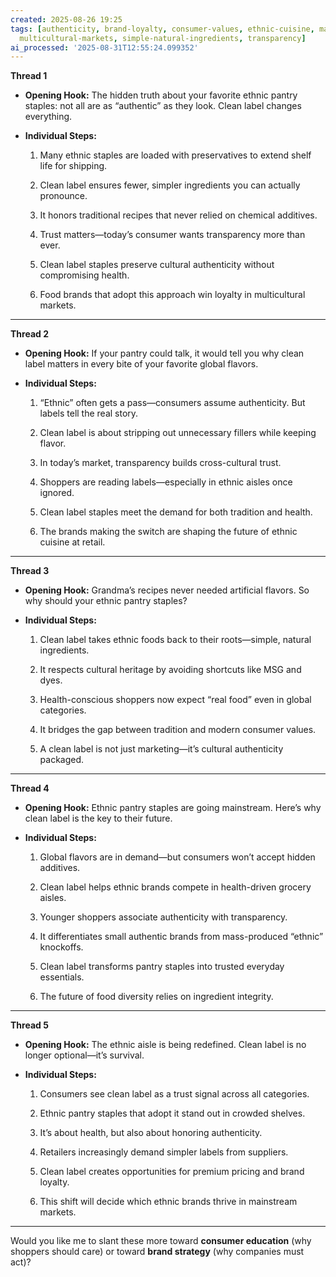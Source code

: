 ```yaml
---
created: 2025-08-26 19:25
tags: [authenticity, brand-loyalty, consumer-values, ethnic-cuisine, marketing-strategy,
  multicultural-markets, simple-natural-ingredients, transparency]
ai_processed: '2025-08-31T12:55:24.099352'
---
```


**Thread 1**

- **Opening Hook:** The hidden truth about your favorite ethnic pantry staples: not all are as “authentic” as they look. Clean label changes everything.
    
- **Individual Steps:**
    
    1. Many ethnic staples are loaded with preservatives to extend shelf life for shipping.
        
    2. Clean label ensures fewer, simpler ingredients you can actually pronounce.
        
    3. It honors traditional recipes that never relied on chemical additives.
        
    4. Trust matters—today’s consumer wants transparency more than ever.
        
    5. Clean label staples preserve cultural authenticity without compromising health.
        
    6. Food brands that adopt this approach win loyalty in multicultural markets.
        

---

**Thread 2**

- **Opening Hook:** If your pantry could talk, it would tell you why clean label matters in every bite of your favorite global flavors.
    
- **Individual Steps:**
    
    1. “Ethnic” often gets a pass—consumers assume authenticity. But labels tell the real story.
        
    2. Clean label is about stripping out unnecessary fillers while keeping flavor.
        
    3. In today’s market, transparency builds cross-cultural trust.
        
    4. Shoppers are reading labels—especially in ethnic aisles once ignored.
        
    5. Clean label staples meet the demand for both tradition and health.
        
    6. The brands making the switch are shaping the future of ethnic cuisine at retail.
        

---

**Thread 3**

- **Opening Hook:** Grandma’s recipes never needed artificial flavors. So why should your ethnic pantry staples?
    
- **Individual Steps:**
    
    1. Clean label takes ethnic foods back to their roots—simple, natural ingredients.
        
    2. It respects cultural heritage by avoiding shortcuts like MSG and dyes.
        
    3. Health-conscious shoppers now expect “real food” even in global categories.
        
    4. It bridges the gap between tradition and modern consumer values.
        
    5. A clean label is not just marketing—it’s cultural authenticity packaged.
        

---

**Thread 4**

- **Opening Hook:** Ethnic pantry staples are going mainstream. Here’s why clean label is the key to their future.
    
- **Individual Steps:**
    
    1. Global flavors are in demand—but consumers won’t accept hidden additives.
        
    2. Clean label helps ethnic brands compete in health-driven grocery aisles.
        
    3. Younger shoppers associate authenticity with transparency.
        
    4. It differentiates small authentic brands from mass-produced “ethnic” knockoffs.
        
    5. Clean label transforms pantry staples into trusted everyday essentials.
        
    6. The future of food diversity relies on ingredient integrity.
        

---

**Thread 5**

- **Opening Hook:** The ethnic aisle is being redefined. Clean label is no longer optional—it’s survival.
    
- **Individual Steps:**
    
    1. Consumers see clean label as a trust signal across all categories.
        
    2. Ethnic pantry staples that adopt it stand out in crowded shelves.
        
    3. It’s about health, but also about honoring authenticity.
        
    4. Retailers increasingly demand simpler labels from suppliers.
        
    5. Clean label creates opportunities for premium pricing and brand loyalty.
        
    6. This shift will decide which ethnic brands thrive in mainstream markets.
        

---

Would you like me to slant these more toward **consumer education** (why shoppers should care) or toward **brand strategy** (why companies must act)?